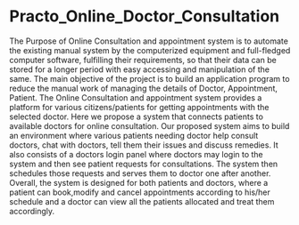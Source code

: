 # Practo_Online_Doctor_Consultation

The Purpose of Online Consultation and appointment system is to automate the existing manual system by the computerized equipment and full-fledged computer software, fulfilling their requirements, so that their data can be stored for a longer period with easy accessing and manipulation of the same. The main objective of the project is to build an application program to reduce the manual work of managing the details of Doctor, Appointment, Patient.
The Online Consultation and appointment system provides a platform for various citizens/patients for getting appointments with the selected doctor. Here we propose a system that connects patients to available doctors for online consultation. Our proposed system aims to build an environment where various patients needing doctor help consult doctors, chat with doctors, tell them their issues and discuss remedies. It also consists of a doctors login panel where doctors may login to the system and then see patient requests for consultations. The system then schedules those requests and serves them to doctor one after another. Overall, the system is designed for both patients and doctors, where a patient can book,modify and cancel appointments according to his/her schedule and a doctor can view all the patients allocated and treat them accordingly.
